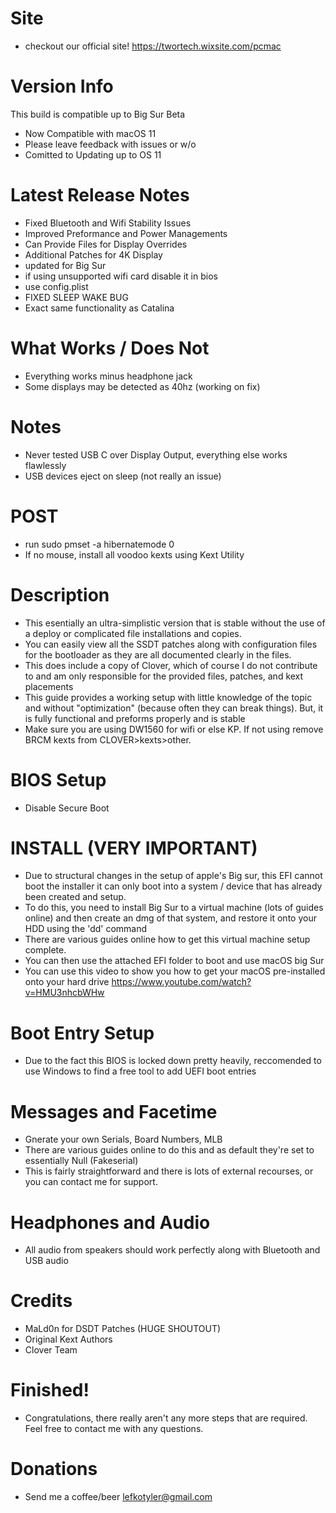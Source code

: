 # Site
- checkout our official site! https://twortech.wixsite.com/pcmac

# Version Info
This build is compatible up to Big Sur Beta
- Now Compatible with macOS 11
- Please leave feedback with issues or w/o
- Comitted to Updating up to OS 11

# Latest Release Notes
- Fixed Bluetooth and Wifi Stability Issues
- Improved Preformance and Power Managements
- Can Provide Files for Display Overrides
- Additional Patches for 4K Display
- updated for Big Sur
- if using unsupported wifi card disable it in bios
- use config.plist
- FIXED SLEEP WAKE BUG
- Exact same functionality as Catalina

# What Works / Does Not
- Everything works minus headphone jack
- Some displays may be detected as 40hz (working on fix)

# Notes
- Never tested USB C over Display Output, everything else works flawlessly
- USB devices eject on sleep (not really an issue)

# POST

- run sudo pmset -a hibernatemode 0
- If no mouse, install all voodoo kexts using Kext Utility

# Description

- This esentially an ultra-simplistic version that is stable without the use of a deploy or complicated file installations and copies.
- You can easily view all the SSDT patches along with configuration files for the bootloader as they are all documented clearly in the files.
- This does include a copy of Clover, which of course I do not contribute to and am only responsible for the provided files, patches, and kext placements
- This guide provides a working setup with little knowledge of the topic and without "optimization" (because often they can break things). But, it is fully functional and preforms properly and is stable
- Make sure you are using DW1560 for wifi or else KP. If not using remove BRCM kexts from CLOVER>kexts>other.

# BIOS Setup
- Disable Secure Boot

# INSTALL (VERY IMPORTANT)
- Due to structural changes in the setup of apple's Big sur, this EFI cannot boot the installer it can only boot into a system / device that has already been created and setup.
- To do this, you need to install Big Sur to a virtual machine (lots of guides online) and then create an dmg of that system, and restore it onto your HDD using the 'dd' command
- There are various guides online how to get this virtual machine setup complete.
- You can then use the attached EFI folder to boot and use macOS big Sur
- You can use this video to show you how to get your macOS pre-installed onto your hard drive https://www.youtube.com/watch?v=HMU3nhcbWHw
 
 # Boot Entry Setup
 - Due to the fact this BIOS is locked down pretty heavily, reccomended to use Windows to find a free tool to add UEFI boot entries
 
  # Messages and Facetime
 - Gnerate your own Serials, Board Numbers, MLB
 - There are various guides online to do this and as default they're set to essentially Null (Fakeserial)
 - This is fairly straightforward and there is lots of external recourses, or you can contact me for support.
 
 # Headphones and Audio
 - All audio from speakers should work perfectly along with Bluetooth and USB audio
 
 # Credits
 - MaLd0n for DSDT Patches (HUGE SHOUTOUT)
 - Original Kext Authors
 - Clover Team
 
 # Finished!
 - Congratulations, there really aren't any more steps that are required. Feel free to contact me with any questions. 

# Donations 
- Send me a coffee/beer lefkotyler@gmail.com
